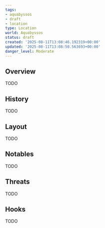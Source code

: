 ```yaml
---
tags:
- aquabyssos
- draft
- location
type: Location
world: Aquabyssos
status: draft
created: '2025-08-11T13:08:46.192319+00:00'
updated: '2025-08-11T13:08:50.563693+00:00'
danger_level: Moderate
---
```



## Overview

TODO
## History

TODO
## Layout

TODO
## Notables

TODO
## Threats

TODO
## Hooks

TODO
